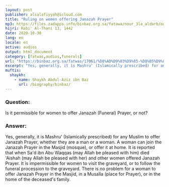 ```yaml
---
layout: post
publisher: alsalafiyyah@icloud.com
title: "Ruling on women offering Janazah Prayer"
mp3: https://files.zadapps.info/binbaz.org.sa/fatawa/nour_3la_aldarb/nour_599/59907.mp3
hijri: Rabi' Al-Thani 13, 1442
date: 2020-10-30
lang: en
locale: en
active: audios
output: html_document
category: [fatwas,audios,funerals]
url: "https://binbaz.org.sa/fatwas/17061/%D8%AD%D9%83%D9%85-%D8%B5%D9%84%D8%A7%D8%A9-%D8%A7%D9%84%D9%85%D8%B1%D8%A7%D8%A9-%D8%B9%D9%84%D9%89-%D8%A7%D9%84%D8%AC%D9%86%D8%A7%D8%B2%D8%A9"
excerpt: "Yes, generally, it is Mashru' (Islamically prescribed) for any Muslim to offer Janazah Prayer, whether they are a man or a woman. A woman can join the Janazah Prayer in the Masjid (mosque), or offer it at home."
muftis:
  shaykh: 
    - name: Shaykh Abdul-Aziz ibn Baz
      url: /biography/binbaz/
---
```


### Question: 
Is it permissible for women to offer Janazah (Funeral) Prayer, or not?

### Answer: 
Yes, generally, it is Mashru' (Islamically prescribed) for any Muslim to offer Janazah Prayer, whether they are a man or a woman. A woman can join the Janazah Prayer in the Masjid (mosque), or offer it at home. It is reported that when Sa'd ibn Abu Waqqas (may Allah be pleased with him) died 'Aishah (may Allah be pleased with her) and other women offered Janazah Prayer. It is impermissible for women to visit the graveyard, or to follow the funeral procession to the graveyard. There is no problem for a woman to offer Janazah Prayer in the Masjid, in a Musalla (place for Prayer), or in the home of the deceased's family. 
